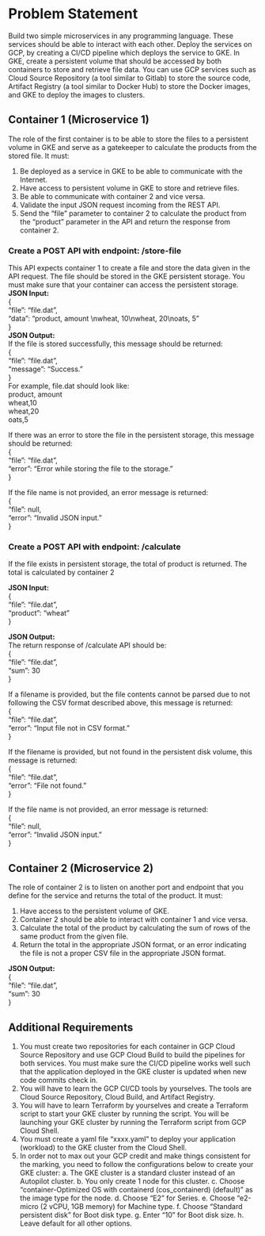 # Problem Statement
Build two simple microservices in any programming language. These services should be able to interact with each other. Deploy the services on GCP, by creating a CI/CD pipeline which deploys the service to GKE. In GKE, create a persistent volume that should be accessed by both containers to store and retrieve file data. You can use GCP services such as Cloud Source Repository (a tool similar to Gitlab) to store the source code, Artifact Registry (a tool similar to Docker Hub) to store the Docker images, and GKE to deploy the images to clusters.

## Container 1 (Microservice 1)
The role of the first container is to be able to store the files to a persistent volume in GKE and serve as a gatekeeper to calculate the products from the stored file. It must:  
1. Be deployed as a service in GKE to be able to communicate with the Internet.
2. Have access to persistent volume in GKE to store and retrieve files.
3. Be able to communicate with container 2 and vice versa.
4. Validate the input JSON request incoming from the REST API.
5. Send the “file” parameter to container 2 to calculate the product from the “product” parameter in the API and return the response from container 2.
   
### Create a POST API with endpoint: /store-file
This API expects container 1 to create a file and store the data given in the API request. The file should be stored in the GKE persistent storage. You must make sure that your container can access the persistent storage.
**JSON Input:**  
{  
  “file”: “file.dat”,  
  “data”: “product, amount \nwheat, 10\nwheat, 20\noats, 5”  
}  
**JSON Output:**  
If the file is stored successfully, this message should be returned:  
{  
  “file”: “file.dat”,  
  “message”: “Success.”  
}  
For example, file.dat should look like:  
product, amount  
wheat,10  
wheat,20  
oats,5

If there was an error to store the file in the persistent storage, this message should be returned:  
{  
  “file”: “file.dat”,  
  “error”: “Error while storing the file to the storage.”  
}

If the file name is not provided, an error message is returned:  
{  
  “file”: null,  
  “error”: “Invalid JSON input.”  
}

### Create a POST API with endpoint: /calculate
If the file exists in persistent storage, the total of product is returned. The total is calculated by container 2

**JSON Input:**  
{  
  “file”: “file.dat”,  
  “product”: “wheat”  
}

**JSON Output:**  
The return response of /calculate API should be:  
{  
  “file”: “file.dat”,  
  “sum”: 30  
}

If a filename is provided, but the file contents cannot be parsed due to not following the CSV format described above, this message is returned:  
{  
  “file”: “file.dat”,  
  “error”: “Input file not in CSV format.”  
}

If the filename is provided, but not found in the persistent disk volume, this message is returned:  
{  
  “file”: “file.dat”,  
  “error”: “File not found.”  
}

If the file name is not provided, an error message is returned:  
{  
  “file”: null,  
  “error”: “Invalid JSON input.”  
}

## Container 2 (Microservice 2)
The role of container 2 is to listen on another port and endpoint that you define for the service and returns the total of the product. It must:
1. Have access to the persistent volume of GKE.
2. Container 2 should be able to interact with container 1 and vice versa.
3. Calculate the total of the product by calculating the sum of rows of the same product from the
given file.
4. Return the total in the appropriate JSON format, or an error indicating the file is not a proper CSV file in the appropriate JSON format.

**JSON Output:**  
{  
  “file”: “file.dat”,  
  “sum”: 30  
}

## Additional Requirements
1. You must create two repositories for each container in GCP Cloud Source Repository and use GCP Cloud Build to build the pipelines for both services. You must make sure the CI/CD pipeline works well such that the application deployed in the GKE cluster is updated when new code commits check in.
2. You will have to learn the GCP CI/CD tools by yourselves. The tools are Cloud Source Repository, Cloud Build, and Artifact Registry.
3. You will have to learn Terraform by yourselves and create a Terraform script to start your GKE cluster by running the script. You will be launching your GKE cluster by running the Terraform script from GCP Cloud Shell. 
4. You must create a yaml file “xxxx.yaml” to deploy your application (workload) to the GKE cluster from the Cloud Shell.
5. In order not to max out your GCP credit and make things consistent for the marking, you need to follow the configurations below to create your GKE cluster:
  a. The GKE cluster is a standard cluster instead of an Autopilot cluster.
  b. You only create 1 node for this cluster.
  c. Choose “container-Optimized OS with containerd (cos_containerd) (default)” as the image type for the node.
  d. Choose “E2” for Series.
  e. Choose “e2-micro (2 vCPU, 1GB memory) for Machine type.
  f. Choose “Standard persistent disk” for Boot disk type.
  g. Enter “10” for Boot disk size.
  h. Leave default for all other options.

